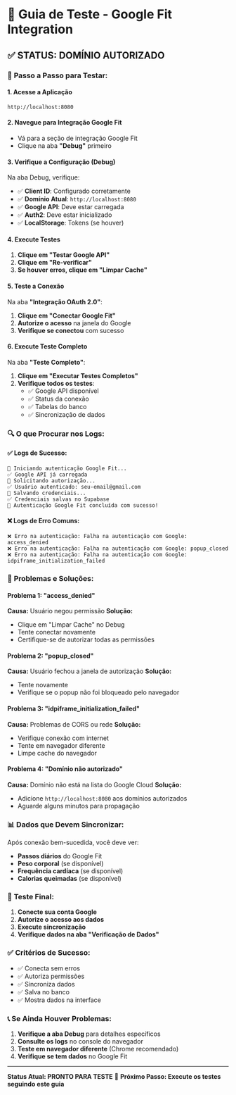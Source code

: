 # 🧪 Guia de Teste - Google Fit Integration

## ✅ **STATUS: DOMÍNIO AUTORIZADO**

### 🎯 **Passo a Passo para Testar:**

#### 1. **Acesse a Aplicação**
```
http://localhost:8080
```

#### 2. **Navegue para Integração Google Fit**
- Vá para a seção de integração Google Fit
- Clique na aba **"Debug"** primeiro

#### 3. **Verifique a Configuração (Debug)**
Na aba Debug, verifique:
- ✅ **Client ID**: Configurado corretamente
- ✅ **Domínio Atual**: `http://localhost:8080`
- ✅ **Google API**: Deve estar carregada
- ✅ **Auth2**: Deve estar inicializado
- ✅ **LocalStorage**: Tokens (se houver)

#### 4. **Execute Testes**
1. **Clique em "Testar Google API"**
2. **Clique em "Re-verificar"**
3. **Se houver erros, clique em "Limpar Cache"**

#### 5. **Teste a Conexão**
Na aba **"Integração OAuth 2.0"**:
1. **Clique em "Conectar Google Fit"**
2. **Autorize o acesso** na janela do Google
3. **Verifique se conectou** com sucesso

#### 6. **Execute Teste Completo**
Na aba **"Teste Completo"**:
1. **Clique em "Executar Testes Completos"**
2. **Verifique todos os testes**:
   - ✅ Google API disponível
   - ✅ Status da conexão
   - ✅ Tabelas do banco
   - ✅ Sincronização de dados

### 🔍 **O que Procurar nos Logs:**

#### ✅ **Logs de Sucesso:**
```
🔐 Iniciando autenticação Google Fit...
✅ Google API já carregada
🔑 Solicitando autorização...
✅ Usuário autenticado: seu-email@gmail.com
💾 Salvando credenciais...
✅ Credenciais salvas no Supabase
🎉 Autenticação Google Fit concluída com sucesso!
```

#### ❌ **Logs de Erro Comuns:**
```
❌ Erro na autenticação: Falha na autenticação com Google: access_denied
❌ Erro na autenticação: Falha na autenticação com Google: popup_closed
❌ Erro na autenticação: Falha na autenticação com Google: idpiframe_initialization_failed
```

### 🚨 **Problemas e Soluções:**

#### **Problema 1: "access_denied"**
**Causa:** Usuário negou permissão
**Solução:** 
- Clique em "Limpar Cache" no Debug
- Tente conectar novamente
- Certifique-se de autorizar todas as permissões

#### **Problema 2: "popup_closed"**
**Causa:** Usuário fechou a janela de autorização
**Solução:**
- Tente novamente
- Verifique se o popup não foi bloqueado pelo navegador

#### **Problema 3: "idpiframe_initialization_failed"**
**Causa:** Problemas de CORS ou rede
**Solução:**
- Verifique conexão com internet
- Tente em navegador diferente
- Limpe cache do navegador

#### **Problema 4: "Domínio não autorizado"**
**Causa:** Domínio não está na lista do Google Cloud
**Solução:**
- Adicione `http://localhost:8080` aos domínios autorizados
- Aguarde alguns minutos para propagação

### 📊 **Dados que Devem Sincronizar:**

Após conexão bem-sucedida, você deve ver:
- **Passos diários** do Google Fit
- **Peso corporal** (se disponível)
- **Frequência cardíaca** (se disponível)
- **Calorias queimadas** (se disponível)

### 🎯 **Teste Final:**

1. **Conecte sua conta Google**
2. **Autorize o acesso aos dados**
3. **Execute sincronização**
4. **Verifique dados na aba "Verificação de Dados"**

### ✅ **Critérios de Sucesso:**

- ✅ Conecta sem erros
- ✅ Autoriza permissões
- ✅ Sincroniza dados
- ✅ Salva no banco
- ✅ Mostra dados na interface

### 📞 **Se Ainda Houver Problemas:**

1. **Verifique a aba Debug** para detalhes específicos
2. **Consulte os logs** no console do navegador
3. **Teste em navegador diferente** (Chrome recomendado)
4. **Verifique se tem dados** no Google Fit

---

**Status Atual: PRONTO PARA TESTE** 🚀
**Próximo Passo: Execute os testes seguindo este guia** 